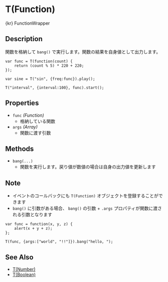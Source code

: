 T(Function)
===========
{kr} FunctionWrapper

## Description ##
関数を格納して `bang()` で実行します。関数の結果を自身値として出力します。

```timbre
var func = T(function(count) {
    return (count % 5) * 220 + 220;
});

var sine = T("sin", {freq:func}).play();

T("interval", {interval:100}, func).start();
```

## Properties ##
- `func` _(Function)_
  - 格納している関数
- `args` _(Array)_
  - 関数に渡す引数

## Methods ##
- `bang(...)`
  - 関数を実行します。戻り値が数値の場合は自身の出力値を更新します
  
## Note ##
- イベントのコールバックにも `T(Function)` オブジェクトを登録することができます
- `bang()` に引数がある場合、 `bang()` の引数 + `.args` プロパティが関数に渡される引数となります

```timbre
var func = function(x, y, z) {
    alert(x + y + z);
};

T(func, {args:["world", "!!"]}).bang("hello, ");
```

## See Also ##
- [T(Number)](./Number.html)
- [T(Boolean)](./Boolean.html)
